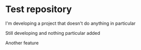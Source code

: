# Test repository

I'm developing a project that doesn't do anything in particular

Still developing and nothing particular added

Another feature
